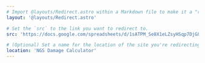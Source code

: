 ```yaml
---
# Import @layouts/Redirect.astro within a Markdown file to make it a "redirect file"
layout: '@layouts/Redirect.astro'

# Set the `src` to the link you want to redirect to.
src: 'https://docs.google.com/spreadsheets/d/1sATPM_Se8X1eLZsyHSqp7DjG83tHotYdbHQOQsGU3oI/edit?usp=sharing'

# (Optional) Set a name for the location of the site you're redirecting to.
location: 'NGS Damage Calculator'
---
```

